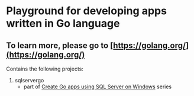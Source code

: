 # Playground for developing apps written in Go language

## To learn more, please go to [https://golang.org/](https://golang.org/)

Contains the following projects:
1. sqlservergo
   - part of [Create Go apps using SQL Server on Windows](https://www.microsoft.com/en-us/sql-server/developer-get-started/go/windows/) series 